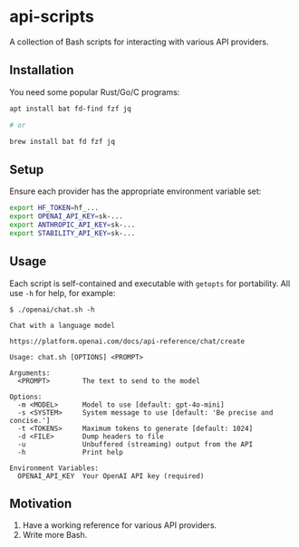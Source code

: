 # api-scripts

A collection of Bash scripts for interacting with various API providers.

## Installation

You need some popular Rust/Go/C programs:

```sh
apt install bat fd-find fzf jq

# or

brew install bat fd fzf jq
```

## Setup

Ensure each provider has the appropriate environment variable set:

```sh
export HF_TOKEN=hf_...
export OPENAI_API_KEY=sk-...
export ANTHROPIC_API_KEY=sk-...
export STABILITY_API_KEY=sk-...
```

## Usage

Each script is self-contained and executable with `getopts` for portability. All use `-h` for help, for example:

```
$ ./openai/chat.sh -h

Chat with a language model

https://platform.openai.com/docs/api-reference/chat/create

Usage: chat.sh [OPTIONS] <PROMPT>

Arguments:
  <PROMPT>        The text to send to the model

Options:
  -m <MODEL>      Model to use [default: gpt-4o-mini]
  -s <SYSTEM>     System message to use [default: 'Be precise and concise.']
  -t <TOKENS>     Maximum tokens to generate [default: 1024]
  -d <FILE>       Dump headers to file
  -u              Unbuffered (streaming) output from the API
  -h              Print help

Environment Variables:
  OPENAI_API_KEY  Your OpenAI API key (required)
```

## Motivation

1. Have a working reference for various API providers.
2. Write more Bash.
